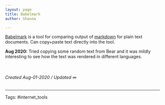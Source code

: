 ```yaml
---
layout: page
title: Babelmark
author: Shanna

---
```


[Babelmark](https://johnmacfarlane.net/babelmark2/) is a tool for comparing output of [markdown](../mocs/%F0%9F%9F%A3MARKDOWN) for plain text documents. Can copy+paste text directly into the tool.

**Aug 2020:**
Tried copying some random text from Bear and it was mildly interesting to see how the text was rendered in different languages.


<br>

###### Created Aug-01-2020 / Updated ∞

---

Tags: #internet_tools 
